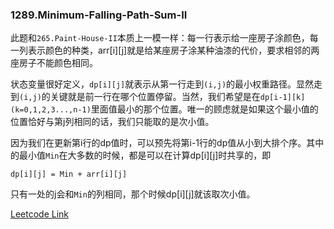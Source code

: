 ### 1289.Minimum-Falling-Path-Sum-II

此题和```265.Paint-House-II```本质上一模一样：每一行表示给一座房子涂颜色，每一列表示颜色的种类，arr[i][j]就是给某座房子涂某种油漆的代价，要求相邻的两座房子不能颜色相同。

状态变量很好定义，```dp[i][j]```就表示从第一行走到```(i,j)```的最小权重路径。显然走到```(i,j)```的关键就是前一行在哪个位置停留。当然，我们希望是在```dp[i-1][k] (k=0,1,2,3...,n-1)```里面值最小的那个位置。唯一的顾虑就是如果这个最小值的位置恰好与第j列相同的话，我们只能取的是次小值。

因为我们在更新第i行的dp值时，可以预先将第i-1行的dp值从小到大排个序。其中的最小值```Min```在大多数的时候，都是可以在计算dp[i][j]时共享的，即
```
dp[i][j] = Min + arr[i][j]
```
只有一处的j会和```Min```的列相同，那个时候dp[i][j]就该取次小值。


[Leetcode Link](https://leetcode.com/problems/minimum-falling-path-sum-ii)